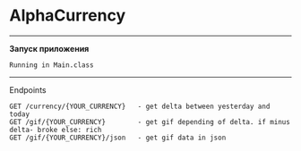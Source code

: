 # AlphaCurrency

___
**Запуск приложения**

```
Running in Main.class
```

___
Endpoints
```
GET /currency/{YOUR_CURRENCY}   - get delta between yesterday and today
GET /gif/{YOUR_CURRENCY}        - get gif depending of delta. if minus delta- broke else: rich
GET /gif/{YOUR_CURRENCY}/json   - get gif data in json
```